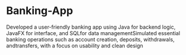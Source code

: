 # Banking-App
Developed a user-friendly banking app using Java for backend logic, JavaFX for interface, and SQLfor data managementSimulated essential banking operations such as account creation, deposits, withdrawals, andtransfers, with a focus on usability and clean design
